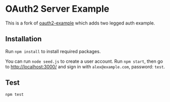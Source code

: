 # OAuth2 Server Example

This is a fork of [oauth2-example](https://github.com/mekentosj/oauth2-example) which adds two legged auth example.

## Installation

Run `npm install` to install required packages.

You can run `node seed.js` to create a user account.  Run `npm start`, then go to <http://localhost:3000/> and sign in with `alex@example.com`, password: `test`.

## Test

`npm test`
